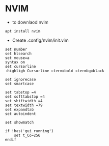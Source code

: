 # NVIM
- to downlaod nvim

```
apt install nvim
```

- Create .config/nvim/init.vim
 
```
set number
set hlsearch
set mouse=a
syntax on
set cursorline 
:highligh Cursorline cterm=bold ctermbg=black

set ignorecase 
set smartcase

set tabstop =4
set softtabstop =4
set shiftwidth =4
set textwidth =79
set expandtab
set autoindent

set showmatch

if !has('gui_running')
    set t_Co=256
endif
```
